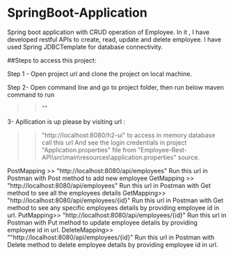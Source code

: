 # SpringBoot-Application
Spring boot application with CRUD operation of Employee. In it , I have developed restful APIs to create, read, update and delete employee. I have used Spring JDBCTemplate for database connectivity.

##Steps to access this project:

Step 1 - Open project url and clone the project on local machine.

Step 2- Open command line and go to project folder, then run below maven command to run
  >> ""
  
  
3- Apllication is up please by visiting url : 
  >> "http://localhost:8080/h2-ui"  to access in memory database call this url And see the login credentials in project "Application.properties" file from "Employee-Rest-API\src\main\resources\application.properties" source.
  
  PostMapping >> "http://localhost:8080/api/employees" Run this url in Postman with Post method to add new employee
  GetMapping >> "http://localhost:8080/api/employees" Run this url in Postman with Get method to see all the employees details
  GetMapping>> "http://localhost:8080/api/employees/{id}" Run this url in Postman with Get method to see any specific employees details by providing employee id in url.
  PutMapping>> "http://localhost:8080/api/employees/{id}" Run this url in Postman with Put method to update employee details by providing employee id in url.
  DeleteMapping>> ""http://localhost:8080/api/employees/{id}" Run this url in Postman with Delete method to delete employee details by providing employee id in url.
  
